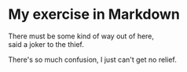 <!-- Example of title -->
My exercise in Markdown
========================

<!-- Here comes the table of content -->

<!-- Example of paragraph of text with line break -->
There must be some kind of way out of here,  
said a joker to the thief.

There's so much confusion, I just can't get no relief.
<!-- Example of another paragraph -->

<!-- Example of bold -->

<!-- Example of italic  -->

<!-- Example of headers -->

<!-- Example of external link -->

<!-- Example of link to another file -->

<!-- Example of an image -->

<!-- Example of an image with hover text -->

<!-- Example of equation or inline code -->

<!-- Example of a block of code -->

<!-- Example of code highlighting -->

<!-- Example of quote -->

<!-- Example of bullet list -->

<!-- Example of numbered list -->

<!-- Example of table -->

<!-- Paragraph after table -->